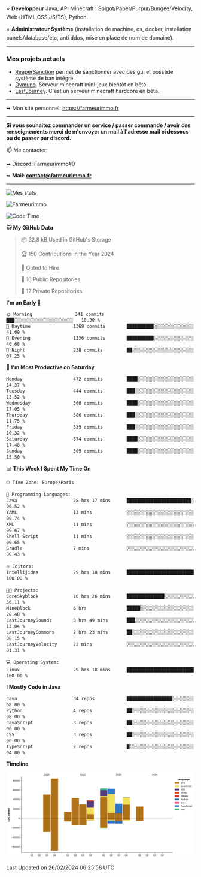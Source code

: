⭐ **Développeur** Java, API Minecraft : Spigot/Paper/Purpur/Bungee/Velocity, Web (HTML,CSS,JS/TS), Python.

⭐ **Administrateur Système** (installation de machine, os, docker, installation panels/database/etc, anti ddos, mise en place de nom de domaine).

---

### Mes projets actuels
- [ReaperSanction](https://www.spigotmc.org/resources/reapersanction.89580/) permet de sanctionner avec des gui et possède système de ban intégré.
- [Dymuno](https://discord.gg/dymuno-community-986460742293282886). Serveur minecraft mini-jeux bientôt en bêta.
- [LastJourney](https://lastjourney.fr). C'est un serveur minecraft hardcore en bêta.

---

➥ Mon site personnel: https://farmeurimmo.fr

---

**Si vous souhaitez commander un service / passer commande / avoir des renseignements merci de m'envoyer un mail à l'adresse mail ci dessous ou de passer par discord.**

📫 Me contacter:
 
   ➥ Discord: Farmeurimmo#0
   
   ➥ **Mail: contact@farmeurimmo.fr**

---

![Mes stats](https://github-readme-stats.farmeurimmo.fr/api?username=Farmeurimmo&count_private=true&show_icons=true&theme=radical)

<img src="https://komarev.com/ghpvc/?username=Farmeurimmo" alt="Farmeurimmo" />

<!--START_SECTION:waka-->
![Code Time](http://img.shields.io/badge/Code%20Time-1%2C210%20hrs%2050%20mins-blue)

**🐱 My GitHub Data** 

> 📦 32.8 kB Used in GitHub's Storage 
 > 
> 🏆 150 Contributions in the Year 2024
 > 
> 💼 Opted to Hire
 > 
> 📜 16 Public Repositories 
 > 
> 🔑 12 Private Repositories 
 > 
**I'm an Early 🐤** 

```text
🌞 Morning                341 commits         ███░░░░░░░░░░░░░░░░░░░░░░   10.38 % 
🌆 Daytime                1369 commits        ██████████░░░░░░░░░░░░░░░   41.69 % 
🌃 Evening                1336 commits        ██████████░░░░░░░░░░░░░░░   40.68 % 
🌙 Night                  238 commits         ██░░░░░░░░░░░░░░░░░░░░░░░   07.25 % 
```
📅 **I'm Most Productive on Saturday** 

```text
Monday                   472 commits         ████░░░░░░░░░░░░░░░░░░░░░   14.37 % 
Tuesday                  444 commits         ███░░░░░░░░░░░░░░░░░░░░░░   13.52 % 
Wednesday                560 commits         ████░░░░░░░░░░░░░░░░░░░░░   17.05 % 
Thursday                 386 commits         ███░░░░░░░░░░░░░░░░░░░░░░   11.75 % 
Friday                   339 commits         ███░░░░░░░░░░░░░░░░░░░░░░   10.32 % 
Saturday                 574 commits         ████░░░░░░░░░░░░░░░░░░░░░   17.48 % 
Sunday                   509 commits         ████░░░░░░░░░░░░░░░░░░░░░   15.50 % 
```


📊 **This Week I Spent My Time On** 

```text
🕑︎ Time Zone: Europe/Paris

💬 Programming Languages: 
Java                     28 hrs 17 mins      ████████████████████████░   96.52 % 
YAML                     13 mins             ░░░░░░░░░░░░░░░░░░░░░░░░░   00.74 % 
XML                      11 mins             ░░░░░░░░░░░░░░░░░░░░░░░░░   00.67 % 
Shell Script             11 mins             ░░░░░░░░░░░░░░░░░░░░░░░░░   00.65 % 
Gradle                   7 mins              ░░░░░░░░░░░░░░░░░░░░░░░░░   00.43 % 

🔥 Editors: 
Intellijidea             29 hrs 18 mins      █████████████████████████   100.00 % 

🐱‍💻 Projects: 
CoreSkyblock             16 hrs 26 mins      ██████████████░░░░░░░░░░░   56.11 % 
MineBlock                6 hrs               █████░░░░░░░░░░░░░░░░░░░░   20.48 % 
LastJourneySounds        3 hrs 49 mins       ███░░░░░░░░░░░░░░░░░░░░░░   13.04 % 
LastJourneyCommons       2 hrs 23 mins       ██░░░░░░░░░░░░░░░░░░░░░░░   08.15 % 
LastJourneyVelocity      22 mins             ░░░░░░░░░░░░░░░░░░░░░░░░░   01.31 % 

💻 Operating System: 
Linux                    29 hrs 18 mins      █████████████████████████   100.00 % 
```

**I Mostly Code in Java** 

```text
Java                     34 repos            █████████████████░░░░░░░░   68.00 % 
Python                   4 repos             ██░░░░░░░░░░░░░░░░░░░░░░░   08.00 % 
JavaScript               3 repos             ██░░░░░░░░░░░░░░░░░░░░░░░   06.00 % 
CSS                      3 repos             ██░░░░░░░░░░░░░░░░░░░░░░░   06.00 % 
TypeScript               2 repos             █░░░░░░░░░░░░░░░░░░░░░░░░   04.00 % 
```



**Timeline**

![Lines of Code chart](https://raw.githubusercontent.com/Farmeurimmo/Farmeurimmo/main/assets/bar_graph.png)


 Last Updated on 26/02/2024 06:25:58 UTC
<!--END_SECTION:waka-->
